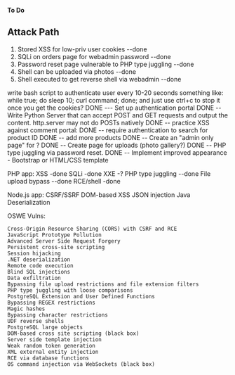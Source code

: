 **To Do**

Attack Path
----------------
1. Stored XSS for low-priv user cookies --done
2. SQLi on orders page for webadmin password --done
3. Password reset page vulnerable to PHP type juggling --done
4. Shell can be uploaded via photos --done
4. Shell executed to get reverse shell via webadmin --done 
	        
write bash script to authenticate user every 10-20 seconds
	something like:
	while true; do sleep 10; curl command; done;
	and just use ctrl+c to stop it once you get the cookies?
DONE --- Set up  authentication portal
DONE -- Write Python Server that can accept POST and GET requests and output the content. http.server may not do POSTs natively
DONE -- practice XSS against comment portal:
DONE -- require authentication to search for product ID
DONE -- add more products
DONE -- Create an "admin only page" for ?
DONE -- Create page for uploads (photo gallery?)
DONE -- PHP type juggling via password reset.
DONE -- Implement improved appearance - Bootstrap or HTML/CSS template

PHP app:
XSS -done
SQLi -done
XXE -?
PHP type juggling --done
File upload bypass --done
RCE/shell -done

Node.js app:
CSRF/SSRF
DOM-based XSS
JSON injection
Java Deserialization

OSWE Vulns:

    Cross-Origin Resource Sharing (CORS) with CSRF and RCE
    JavaScript Prototype Pollution
    Advanced Server Side Request Forgery
    Persistent cross-site scripting
    Session hijacking
    .NET deserialization
    Remote code execution
    Blind SQL injections
    Data exfiltration
    Bypassing file upload restrictions and file extension filters
    PHP type juggling with loose comparisons
    PostgreSQL Extension and User Defined Functions
    Bypassing REGEX restrictions
    Magic hashes
    Bypassing character restrictions
    UDF reverse shells
    PostgreSQL large objects
    DOM-based cross site scripting (black box)
    Server side template injection
    Weak random token generation
    XML external entity injection
    RCE via database functions
    OS command injection via WebSockets (black box)
